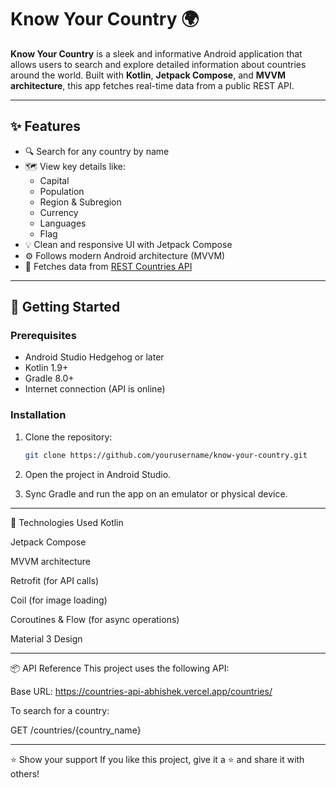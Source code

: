 # Know Your Country 🌍

**Know Your Country** is a sleek and informative Android application that allows users to search and explore detailed information about countries around the world. Built with **Kotlin**, **Jetpack Compose**, and **MVVM architecture**, this app fetches real-time data from a public REST API.

---

## ✨ Features

- 🔍 Search for any country by name
- 🗺️ View key details like:
  - Capital
  - Population
  - Region & Subregion
  - Currency
  - Languages
  - Flag
- 💡 Clean and responsive UI with Jetpack Compose
- ⚙️ Follows modern Android architecture (MVVM)
- 🔄 Fetches data from [REST Countries API](https://countries-api-abhishek.vercel.app/)

---

## 🚀 Getting Started

### Prerequisites

- Android Studio Hedgehog or later
- Kotlin 1.9+
- Gradle 8.0+
- Internet connection (API is online)

### Installation

1. Clone the repository:
   ```bash
   git clone https://github.com/yourusername/know-your-country.git

2. Open the project in Android Studio.

3. Sync Gradle and run the app on an emulator or physical device.

---

🧠 Technologies Used
Kotlin

Jetpack Compose

MVVM architecture

Retrofit (for API calls)

Coil (for image loading)

Coroutines & Flow (for async operations)

Material 3 Design

---

📦 API Reference
This project uses the following API:

Base URL: https://countries-api-abhishek.vercel.app/countries/

To search for a country:

GET /countries/{country_name}

---

⭐️ Show your support
If you like this project, give it a ⭐️ and share it with others!








